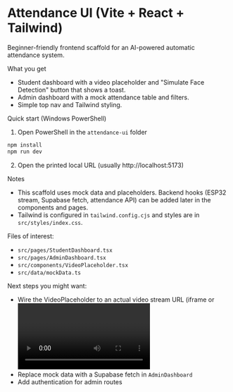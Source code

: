 # Attendance UI (Vite + React + Tailwind)

Beginner-friendly frontend scaffold for an AI-powered automatic attendance system.

What you get
- Student dashboard with a video placeholder and "Simulate Face Detection" button that shows a toast.
- Admin dashboard with a mock attendance table and filters.
- Simple top nav and Tailwind styling.

Quick start (Windows PowerShell)

1. Open PowerShell in the `attendance-ui` folder

```powershell
npm install
npm run dev
```

2. Open the printed local URL (usually http://localhost:5173)

Notes
- This scaffold uses mock data and placeholders. Backend hooks (ESP32 stream, Supabase fetch, attendance API) can be added later in the components and pages.
- Tailwind is configured in `tailwind.config.cjs` and styles are in `src/styles/index.css`.

Files of interest:
- `src/pages/StudentDashboard.tsx`
- `src/pages/AdminDashboard.tsx`
- `src/components/VideoPlaceholder.tsx`
- `src/data/mockData.ts`

Next steps you might want:
- Wire the VideoPlaceholder to an actual video stream URL (iframe or <video> tag)
- Replace mock data with a Supabase fetch in `AdminDashboard`
- Add authentication for admin routes
